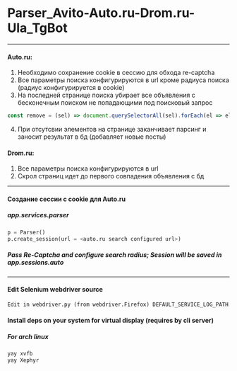# Parser_Avito-Auto.ru-Drom.ru-Ula_TgBot
---------------------------
#### Auto.ru:
1) Необходимо сохранение cookie в сессию для обхода re-captcha
2) Все параметры поиска конфигурируются в url кроме радиуса поиска (радиус конфигурируется в cookie)
3) На последней странице поиска убирает все объявления с бесконечным поиском не попадающими под поисковый запрос
```.js
const remove = (sel) => document.querySelectorAll(sel).forEach(el => el.remove()); remove(".ListingInfiniteDesktop__snippet");
```
4) При отсутсвии элементов на странице заканчивает парсинг и заносит результат в бд (добавляет новые посты)

#### Drom.ru:
1) Все параметры поиска конфигурируются в url
2) Скрол страниц идет до первого совпадения объявления с бд
---------------------------
#### Создание сессии с cookie для Auto.ru
##### app.services.parser
```.py
p = Parser()
p.create_session(url = <auto.ru search configured url>)
```
##### Pass Re-Captcha and configure search radius; Session will be saved in app.sessions.auto
---------------------------

#### Edit Selenium webdriver source
```.txt
Edit in webdriver.py (from webdriver.Firefox) DEFAULT_SERVICE_LOG_PATH to = "logs/geckodriver.log"
```

#### Install deps on your system for virtual display (requires by cli server)
##### For arch linux
```.sh
yay xvfb
yay Xephyr
```
